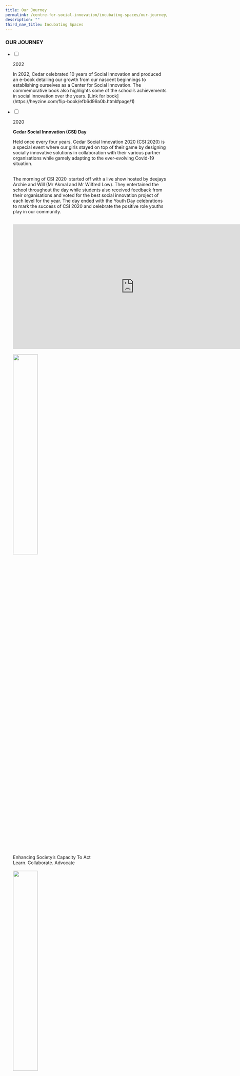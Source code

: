 ```yaml
---
title: Our Journey
permalink: /centre-for-social-innovation/incubating-spaces/our-journey/
description: ""
third_nav_title: Incubating Spaces
---
```

### OUR JOURNEY

<ul class="jekyllcodex_accordion">
	<li>

<input type="checkbox" id="accordion1">

<label for="accordion1">2022</label>
<div>
	<p>
		In 2022, Cedar celebrated 10 years of Social Innovation and produced an e-book detailing our growth from our nascent beginnings to establishing ourselves as a Center for Social Innovation. The commemorative book also highlights some of the school’s achievements in social innovation over the years. 
		[Link for book](https://heyzine.com/flip-book/efb6d99a0b.html#page/1)
	</p>

</div>

</li>

<li>

<input type="checkbox" id="accordion2">

<label for="accordion2">2020</label>

<div>

<p>
<b>Cedar Social Innovation (CSI) Day</b> <br> 

Held once every four years, Cedar Social Innovation 2020 (CSI 2020) is a special event where our girls stayed on top of their game by designing socially innovative solutions in collaboration with their various partner organisations while gamely adapting to the ever-evolving Covid-19 situation.<br><br>

  

The morning of CSI 2020&nbsp; started off with a live show hosted by deejays Archie and Will (Mr Akmal and Mr Wilfred Low). They entertained the school throughout the day while students also received feedback from their organisations and voted for the best social innovation project of each level for the year. The day ended with the Youth Day celebrations to mark the success of CSI 2020 and celebrate the positive role youths play in our community. <br><br>
	
<iframe width="753" height="389" src="https://www.youtube.com/embed/VWNst7XB5O4" title="CSI Ending" frameborder="0" allow="accelerometer; autoplay; clipboard-write; encrypted-media; gyroscope; picture-in-picture; web-share" allowfullscreen=""></iframe>	<br><br>
<img src="/images/oj28.png" style="width:40%">	<br>
Enhancing Society’s Capacity To Act<br>
Learn. Collaborate. Advocate	<br><br>
<img src="/images/oj29.png" style="width:40%">	<br>
	
	
	
	
</p>

</div>

</li>

<li>

<input type="checkbox" id="accordion3">

<label for="accordion3">2019</label>

<div>

<p>
• This year marked the establishment of the school’s Social Innovation Talent Development Programme. Selected students represented Cedar to achieve accolades at national competitions such as Shell NXplorers, the MOE Gifted Education Branch Innovation Programme and Prudential Young Trailblazers 2019. We are also proud to announce that Kok Kit Yan Chavelle (4I) and Thantry Neha Biju (4P) have won the Merit prize for the Tan Kah Kee Young Inventors Award 2019, for their project ‘The Spillcatcher’, a cup designed for individuals with uncontrollable tremors. The mindset and dispositions of a social innovator continue to flourish in each Cedarian through our core programmes, Integrated Project Work, Values-In-Action Projects and the Imagineering Programme. <br><br>
	
<iframe width="515" height="386" src="https://www.youtube.com/embed/Lnidlek254Q" title="Our journey  - The Spillcatcher" frameborder="0" allow="accelerometer; autoplay; clipboard-write; encrypted-media; gyroscope; picture-in-picture; web-share" allowfullscreen=""></iframe>	<br><br>
	
<b>Social Innovation Learning Space</b>&nbsp;<br>

With the help of our SI students in the planning process, our school’s social innovation learning space had a fresh new look.	<br><br>
<img src="/images/oj20.png" style="width:60%">	<br><br>
	
<b>Shell NXplorers Innovation and Cultural Trip to Busan and Seoul</b><br>

The Shell NXplorers Innovation and Cultural Trip to Busan and Seoul took place from 22 November to 1 December 2019. It was an all-expenses-paid study trip for a group of three students from Talent Development - Social Innovation who emerged first runner-up in the Shell NXplorers competition 2019. In this trip,the students learnt about the various kinds of innovation ranging from something as small(yet equally ingenious) as an improved spray bottle,to something as large as an entire industrial system to improve the recycling process.They also learnt about how innovation took place in the past,and how it will likely take place in the future.		<br><br>
<img src="/images/oj21.png" style="width:60%">	<br>
<img src="/images/oj22.png" style="width:60%">	<br>	
<img src="/images/oj23.png" style="width:60%">	<br>	
Portable Basketball in a Box (IPW) <br><br>
	
• The physically-disabled elderly residents of Lee Ah Mooi Old Age Home needed a way to exercise indoors. This group of students devised a portable basketball hoop set which impressed the organisation so much that they requested for the latest version of the prototype to be used in their physiotherapy room. The students also presented their ideas to educators across Singapore in 2018.	<br><br>
<img src="/images/oj24.png" style="width:60%">	<br>	
Under the Sea Translation Project (IPW) <br><br>
	
• In how many languages can you express your love for the enrivonment? Students collaborated with NEA and LKY Fund for Bilingualism to translate the book ‘Under the Sea’ into Mother Tongue Languages (Mandarin, Malay, and Tamil). They also worked together to create teaching resources that accompanied the book, suitable for pre-school and kindergarten students. The books have been shared at the NEA Clean &amp; Green Carnival.	<br><br>
	
<img src="/images/oj25.png" style="width:60%">	<br>		
The SAFE KNIFE (Y3 GEB IVP) <br><br>
	
• Cerebral palsy patients often have difficulty handling kitchen knives. This group of students created an acrylic covered knife held together by magnets, which reduces the likelihood of injury. Their solution was well received by the Cerebral Palsy Alliance of Singapore, and subsequently showcased at the MOE Gifted Education Branch Young Innovator’s Fair and at the SUTD’s Maker’s Faire.	<br><br>
	
<img src="/images/oj26.png" style="width:60%">	<br>		
All-in-one box-of-fun (VIA) <br><br>

• Dyspraxic children have difficulty with body coordination and movement. These students created 5 games that targeted specific psychomotor skills that dyspraxic children have difficulty with. The set of games went through multiple rounds of iteration with occupational therapists from Therapy Alliance, and are currently being adopted by the organisation as learning aids for dysphraxic children.	<br><br>
	
<img src="/images/oj27.png" style="width:60%">	<br>		
PROJECT FORTIS (Citi-YMCA Youth For Causes) <br><br>

• This group of Cedarians from IP4 raised awareness about the importance of inclusivity in society by a fund-raising concert for the Disabled People’s Association. Through the support of the Citi-YMCA Youth for Causes Programme, they galvanised the support from 50 volunteers both from and outside of Cedar and raised $5,600 from the concert.	
	
</p>

</div>

</li>

<li>

<input type="checkbox" id="accordion4">

<label for="accordion4">2018</label>

<div>

<p>
<img src="/images/oj15.png" style="width:60%">	<br>
Be that___,Stop the discrimination (IP3 GEB IVP)	<br><br>
	
• Students were inspired by volunteering at Singapore Cancer Foundation to come up with a storybook and accompanying doll with removable hair to educate students to be more sensitive to those who are different from them (e.g.: youth who have cancer). They presented their ideas at the MOE Gifted Education Branch Young Innovator’s Fair.	<br><br>
	
<img src="/images/oj16.png" style="width:60%">	<br>	
Exercise Cube (Y3 Imagineering)	<br><br>

•&nbsp;Students collaborated with Henderson Senior Activity Centre to design a mobile exercise cube which could allow elderly with weak knees exercise with basic hand movements, so that they could maintain an active lifestyle.	They presented their ideas to IP3 students in Cedar and VS at SUTD.<br><br>

<img src="/images/oj17.png" style="width:60%">	<br>		
U-Walker (Y3 Imagineering)	<br><br>
	
• Students collaborated with SilverACE Senior Activity Centre to design a device which could be added to the base of an umbrella which could provide elderly better stability during wet weather without the social stigma of using a walking stick. They presented their ideas to IP3 students in Cedar and VS at SUTD.	<br><br>

<img src="/images/oj18.png" style="width:60%"><br>	

The Bystander Effect (IPW)	<br>	<br>	
• A group of school Cyberwellness Ambassadors created a set of lesson plans and resources to educate students on the importance of taking a stand towards cyber-bullying. The lesson package was implemented by&nbsp;the students during Level 1 and 2 CCE lessons, and presented at the East Zone Cyberwellness Conference 2017.	<br><br>

<img src="/images/oj19.png" style="width:40%"><br>	
Under the Sea (VIA)<br>	<br>	
• A group of Cedarians created a storybook in Sec 2 to raise awareness amongst pre-school students to keep beaches clean. The book was then professionally developed with the assistance of NEA, and distributed to pre-schools under the South-East Community Development Council. The students carried out further outreach to kindergartens using the storybook in Sec 4 for their VIA project.	
</p>

</div>

</li>

<li>

<input type="checkbox" id="accordion5">

<label for="accordion5">2017</label>

<div>

<p>
<img src="/images/oj11.png" style="width:60%">	
	
<b>Launch of Cedar as a Centre for Social Innovation.</b><br><br>
	
<img src="/images/oj12.png" style="width:60%">	
Student participating in the GEB Innovation Programme.	<br><br>

• Cedar participated in the Gifted Education Branch Innovation Programme.	<br><br>

<img src="/images/oj13.png" style="width:60%">	<br><br>
Launch of Social Innovation Journal.	<br><br>

•&nbsp;Launch of the Social Innovation Journal as a handbook and reflection log for students during their 4 years in Cedar.	<br><br>

<img src="/images/oj14.png" style="width:60%">	<br><br>	

• Launch of the Social Innovation Award.
• Launch of Cedar as a Centre for Social Innovation.
</p>

</div>

</li>	

<li>

<input type="checkbox" id="accordion6">

<label for="accordion6">2016</label>

<div>

<p>
<img src="/images/oj7.png" style="width:60%">			
A panoramic view of the Cedar  <br>
Social Innovation Learning Space.<br><br>
	
• Social Innovation Learning Space (SILS) was launched during Speech Day, for students to collaborate and learn about social innovation in different subject disciplines.	<br>
	
<img src="/images/oj8.png" style="width:60%">		
Cedarians collaborate with a Chinese Opera Troupe for Cedar Social Innovation Day 2016.<br><br>
	
• Inaugural Cedar Social Innovation Day with the theme of Connecting Communities was launched on 25 May. All students participated in class-level social innovation projects to impact the community.<br>
	
<img src="/images/oj9.png" style="width:60%">		

Cedarians interact with the elderly as part of Cedar Social Innovation Day 2016.	<br><br>
	
<img src="/images/oj10.png" style="width:60%">		
Cedarians promote environmental cleanliness at hawker centres as part of Cedar Social Innovation Day 2016.<br><br>
	
• Teachers went on a study trip to Denmark and Sweden to glean possibilities on how to further improve our Social Innovation Programme and move towards becoming a Centre for Social Innovation.	
	
</p>

</div>

</li>
<li>

<input type="checkbox" id="accordion7">

<label for="accordion7">2015</label>

<div>

<p>

<img src="/images/oj6.png" style="width:60%">		
IP3 students and staff from Cedar and VS together with the faculty from SUTD.<br><br>
	
• Partnership with Lee Kuan Yew Centre for Innovative Cities, SUTD for IP3 Imagineering Programme.<br>
	
• Three teams of Cedarians were selected to compete in Destination Imagination Singapore in the Social Innovation category. One team emerged as champions in the category, and advanced to the Destination Imagination Global finals at the University of Tennessee, USA.	<br>
	
• Student leadership boards and co-curricular activities used Design Thinking to solve issues in school.<br>
	
• VCA Design Thinking Academy (DTA) conducted Design Thinking workshops for Singapore teachers under the auspices of Association for Supervision and Curriculum Development, Singapore (ASCD Singapore).	
</p>

</div>

</li>	

<li>

<input type="checkbox" id="accordion8">

<label for="accordion8">2014</label>

<div>

<p>
<img src="/images/oj4.png" style="width:60%">	
IP4 students present their social innovation project to a representative from Changi Simei Constituency Office. <br><br>

• Social Innovation Fair was launched for existing partners in collaboration with Victoria School.
	
<img src="/images/oj5.png" style="width:60%">		
Students create prototypes of their project solutions using skills learned in SUTD.<br><br>
	
• Partnership with SUTD, Land Transport Authority (LTA) and National Library Board (NLB) for the IP3 Imagineering Programme.	
</p>

</div>

</li>

<li>

<input type="checkbox" id="accordion9">

<label for="accordion9">2013</label>

<div>

<p>
<img src="/images/oj3.png" style="width:60%">	
Students sharing solutions brought about by Design Thinking in Integrated Project Work. <br> <br>
	
• Imagineering Programme was offered to IP2 and IP3 students. <br>
•  Design Thinking was introduced to Integrated Project Work for Sec 1 and 2 students. <br>
•  Collaboration with SUTD partnering four Voluntary Welfare Organisations (Tung Ling Elder Care, St Hildas Elder Care, Brahm Centre and Changi Simei Constituency).	
	
</p>

</div>

</li>

<li>

<input type="checkbox" id="accordion10">

<label for="accordion10">2012</label>

<div>

<p>
• Teachers attended workshops at Stanford d.school and Henry Ford Learning Institute on Design Thinking. <br>
• All staff in Cedar Girls’ Secondary School were trained in Design Thinking.<br>
<img src="/images/oj2.png" style="width:80%">
IP1 students in actions.	<br><br>
• Imagineering Programme was launched for the first batch of IP1 students.<br>
•Pilot collaboration with Singapore University of Technology and Design (SUTD) with VCA schools on Design Thinking projects.
</p>

</div>

</li>	

<li>

<input type="checkbox" id="accordion11">

<label for="accordion11">2011</label>

<div>

<p>
<img src="/images/oj1.png" style="width:60%">
	
VCA Design Thinking Committee bonding over coffee.<br><br>
	
• Victoria Cedar Alliance (VCA) Design Thinking Committee was set up.	
</p>

</div>

</li>
&nbsp;
</ul>